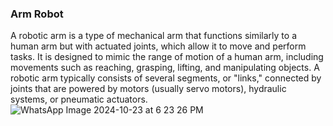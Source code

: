 ### Arm Robot

A robotic arm is a type of mechanical arm that functions similarly to a human arm but with actuated joints, which allow it to move and perform tasks. It is designed to mimic the range of motion of a human arm, including movements such as reaching, grasping, lifting, and manipulating objects. A robotic arm typically consists of several segments, or "links," connected by joints that are powered by motors (usually servo motors), hydraulic systems, or pneumatic actuators.
![WhatsApp Image 2024-10-23 at 6 23 26 PM](https://github.com/user-attachments/assets/d7c9dc23-064e-4da1-8f5f-ed5dc29dc2ed)
